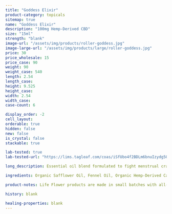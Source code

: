 ```yaml
---
title: "Goddess Elixir"
product-category: topicals
sitemap: true
name: "Goddess Elixir"
description: "100mg Hemp-Derived CBD"
size: "15ml"
strength: "blank"
image-url: "/assets/img/products/roller-goddess.jpg"
image-large-url: "/assets/img/products/large/roller-goddess.jpg"
price: 30
price_wholesale: 15
price_case: 90
weight: 90
weight_case: 540
length: 2.54
length_case:
height: 9.525
height_case:
width: 2.54
width_case:
case-count: 6

display_order: -2
cell_layout:
orderable: true
hidden: false
new: false
is_crystal: false
stackable: true

lab-tested: true
lab-tested-url: "https://lims.tagleaf.com/coas/iSfUbo4f2BDLm6bnuIzydg5Q8plfiFGZqIDG4wbB6lXisOStLH"

long_description: Essential oil blend formulated to fight menstrual cramps and balance intense feminine energies. Handcrafted in small batches with love and care.

ingredients: Organic Safflower Oil, Fennel Oil, Organic Hemp-Derived Cannabidiol Isolate, Therapeutic Grade Essential Oils of Rose, Lavender, Geranium & Clary Sage, Organic Sunflower Lecithin, Elderberry Extract, Organic Rose, Lavender, Calendula & Copaiba, Cleansed & Charged Rose Quartz

product-notes: Life Flower products are made in small batches with all-natural and boutique ingredients. Orders are processed and ship within 14 business days. Please allow additional time for&nbsp;delivery.

history: blank

healing-properties: blank
---
```

